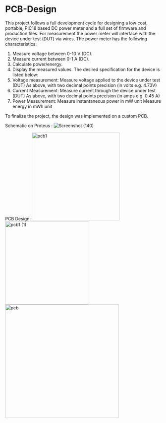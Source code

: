 # PCB-Design

This project follows a full development cycle for designing a low cost, portable, PIC18 based DC
power meter and a full set of firmware and production files. For measurement the
power meter will interface with the device under test (DUT) via wires.
The power meter has the following characteristics:
1. Measure voltage between 0-10 V (DC).
2. Measure current between 0-1 A (DC).
3. Calculate power/energy.
4. Display the measured values.
The desired specification for the device is listed below:
1. Voltage measurement:
   Measure voltage applied to the device under test (DUT)
   As above, with two decimal points precision (in volts e.g. 4.73V)
2. Current Measurement:
   Measure current through the device under test (DUT)
   As above, with two decimal points precision (in amps e.g. 0.45 A)
3. Power Measurement:
   Measure instantaneous power in mW unit
   Measure energy in mWh unit

To finalize the project, the design was implemented on a custom PCB. 

Schematic on Proteus :
![Screenshot (140)](https://github.com/Ibrahim-Hussain1/PCB-Design/assets/161763368/bf361d8f-928e-4771-a3d6-a024b920ff1a)

PCB Design: 
<img width="283" alt="pcb1" src="https://github.com/Ibrahim-Hussain1/PCB-Design/assets/161763368/5369c9d2-42a8-4f34-aa7c-ec8f62ccf82e"> <img width="268" alt="pcb1 (1)" src="https://github.com/Ibrahim-Hussain1/PCB-Design/assets/161763368/eef1c08a-a06b-44c9-b78c-09f0e5fdf2db"> <img width="366" alt="pcb" src="https://github.com/Ibrahim-Hussain1/PCB-Design/assets/161763368/07e6a156-f996-4686-874a-13bbd42d6be9">



